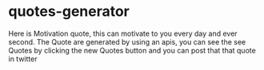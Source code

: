 # quotes-generator
Here is Motivation quote, this can motivate to you every day and ever second. The Quote are generated by using an apis, you can see the see Quotes  by clicking the new Quotes button and you can post that that quote in twitter
